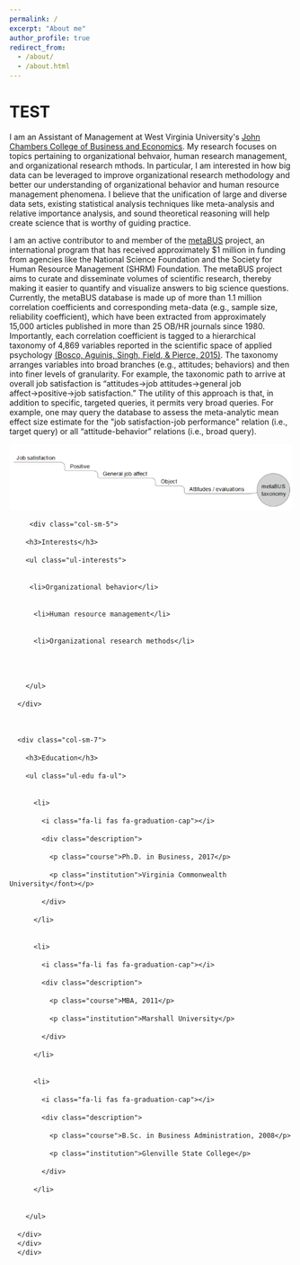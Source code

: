 ```yaml
---
permalink: /
excerpt: "About me"
author_profile: true
redirect_from: 
  - /about/
  - /about.html
---
```

<h1> TEST </h1>
I am an Assistant of Management at West Virginia University's <a href="https://business.wvu.edu">John Chambers College of Business and Economics</a>. My research focuses on topics pertaining to organizational behvaior, human research management, and organizational research mthods. In particular, I am interested in how big data can be leveraged to improve organizational research methodology and better our understanding of organizational behavior and human resource management phenomena. I believe that the unification of large and diverse data sets, existing statistical analysis techniques like meta-analysis and relative importance analysis, and sound theoretical reasoning will help create science that is worthy of guiding practice.

I am an active contributor to and member of the <a href="https://metaBUS.org">metaBUS</a> project, an international program that has received approximately $1 million in funding from agencies like the National Science Foundation and the Society for Human Resource Management (SHRM) Foundation. The metaBUS project aims to curate and disseminate volumes of scientific research, thereby making it easier to quantify and visualize answers to big science questions. Currently, the metaBUS database is made up of more than 1.1 million correlation coefficients and corresponding meta-data (e.g., sample size, reliability coefficient), which have been extracted from approximately 15,000 articles published in more than 25 OB/HR journals since 1980. Importantly, each correlation coefficient is tagged to a hierarchical taxonomy of 4,869 variables reported in the scientific space of applied psychology <a href="http://dx.doi.org/10.1037/a0038047">(Bosco, Aguinis, Singh, Field, & Pierce, 2015)</a>. The taxonomy arranges variables into broad branches (e.g., attitudes; behaviors) and then into finer levels of granularity. For example, the taxonomic path to arrive at overall job satisfaction is “attitudes&#8594;job attitudes&#8594;general job affect&#8594;positive&#8594;job satisfaction.” The utility of this approach is that, in addition to specific, targeted queries, it permits very broad queries. For example, one may query the database to assess the meta-analytic mean effect size estimate for the "job satisfaction-job performance" relation (i.e., target query) or all “attitude-behavior” relations (i.e., broad query). 

<img src= '/images/metabusTaxonomy.PNG'>

<body>
  <div class="container-fluid">
    <div class="row">
      
         <div class="col-sm-5">

        <h3>Interests</h3>

        <ul class="ul-interests">

         
         <li>Organizational behavior</li>

         
          <li>Human resource management</li>

         
          <li>Organizational research methods</li>

              
                

        </ul>

      </div>

         

      <div class="col-sm-7">

        <h3>Education</h3>

        <ul class="ul-edu fa-ul">

         
          <li>

            <i class="fa-li fas fa-graduation-cap"></i>

            <div class="description">

              <p class="course">Ph.D. in Business, 2017</p>

              <p class="institution">Virginia Commonwealth University</font></p>

            </div>

          </li>

         
          <li>

            <i class="fa-li fas fa-graduation-cap"></i>

            <div class="description">

              <p class="course">MBA, 2011</p>

              <p class="institution">Marshall University</p>

            </div>

          </li>

         
          <li>

            <i class="fa-li fas fa-graduation-cap"></i>

            <div class="description">

              <p class="course">B.Sc. in Business Administration, 2008</p>

              <p class="institution">Glenville State College</p>

            </div>

          </li>

         
        </ul>

      </div>
      </div>
      </div> 

 </body>
